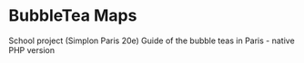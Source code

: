 # BubbleTea Maps
School project (Simplon Paris 20e)
Guide of the bubble teas in Paris - native PHP version
